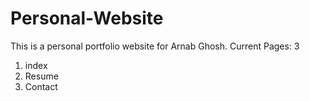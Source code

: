 # Personal-Website
This is a personal portfolio website for Arnab Ghosh.
Current Pages: 3
1. index
2. Resume
3. Contact
